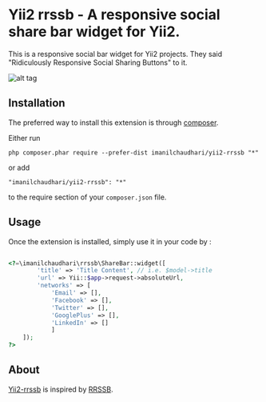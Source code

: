 Yii2 rrssb - A responsive social share bar widget for Yii2.
=========================================
This is a responsive social bar widget for Yii2 projects. They said "Ridiculously Responsive Social Sharing Buttons" to it.

![alt tag](https://github.com/kni-labs/rrssb/raw/master/media/rrssb-preview.gif)

Installation
------------

The preferred way to install this extension is through [composer](http://getcomposer.org/download/).

Either run

```
php composer.phar require --prefer-dist imanilchaudhari/yii2-rrssb "*"
```

or add

```
"imanilchaudhari/yii2-rrssb": "*"
```

to the require section of your `composer.json` file.


Usage
-----

Once the extension is installed, simply use it in your code by  :

```php

<?=\imanilchaudhari\rrssb\ShareBar::widget([
        'title' => 'Title Content', // i.e. $model->title
        'url' => Yii::$app->request->absoluteUrl, 
        'networks' => [
            'Email' => [],
            'Facebook' => [],
            'Twitter' => [],
            'GooglePlus' => [],
            'LinkedIn' => []
            ]
    ]); 
?>

```


About
-------

[Yii2-rrssb](https://github.com/imanilchaudhari/yii2-rrssb) is inspired by [RRSSB](https://github.com/kni-labs/rrssb).
